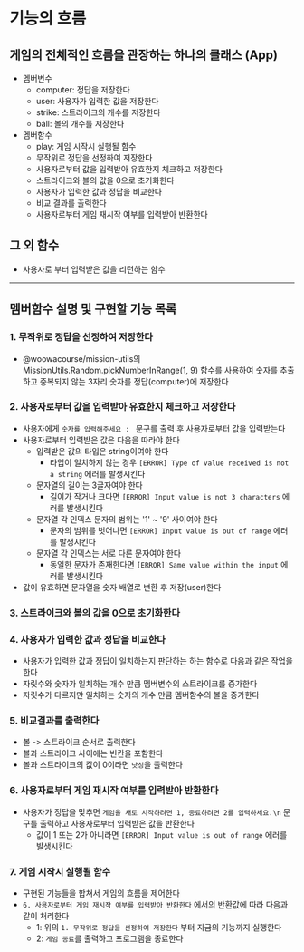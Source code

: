 # 기능의 흐름
## 게임의 전체적인 흐름을 관장하는 하나의 클래스 (App)
- 멤버변수
	- computer: 정답을 저장한다
	- user: 사용자가 입력한 값을 저장한다
	- strike: 스트라이크의 개수를 저장한다
	- ball: 볼의 개수를 저장한다
- 멤버함수
	- play: 게임 시작시 실행될 함수
	- 무작위로 정답을 선정하여 저장한다
	- 사용자로부터 값을 입력받아 유효한지 체크하고 저장한다
	- 스트라이크와 볼의 값을 0으로 초기화한다
	- 사용자가 입력한 값과 정답을 비교한다
	- 비교 결과를 출력한다
	- 사용자로부터 게임 재시작 여부를 입력받아 반환한다

## 그 외 함수
- 사용자로 부터 입력받은 값을 리턴하는 함수
<hr />

## 멤버함수 설명 및 구현할 기능 목록

### 1. 무작위로 정답을 선정하여 저장한다
- @woowacourse/mission-utils의 MissionUtils.Random.pickNumberInRange(1, 9) 함수를 사용하여 숫자를 추출하고 중복되지 않는 3자리 숫자를 정답(computer)에 저장한다

### 2. 사용자로부터 값을 입력받아 유효한지 체크하고 저장한다
- 사용자에게 `숫자를 입력해주세요 : ` 문구를 출력 후 사용자로부터 값을 입력받는다
- 사용자로부터 입력받은 값은 다음을 따라야 한다
	- 입력받은 값의 타입은 string이여야 한다
		- 타입이 일치하지 않는 경우 `[ERROR] Type of value received is not a string` 에러를 발생시킨다
	- 문자열의 길이는 3글자여야 한다
		- 길이가 작거나 크다면 	`[ERROR] Input value is not 3 characters` 에러를 발생시킨다
	- 문자열 각 인덱스 문자의 범위는 '1' ~ '9' 사이여야 한다
		- 문자의 범위를 벗어나면 `[ERROR] Input value is out of range` 에러를 발생시킨다
	- 문자열 각 인덱스는 서로 다른 문자여야 한다
		- 동일한 문자가 존재한다면 `[ERROR] Same value within the input`  에러를 발생시킨다 
- 값이 유효하면 문자열을 숫자 배열로 변환 후 저장(user)한다

### 3. 스트라이크와 볼의 값을 0으로 초기화한다

### 4. 사용자가 입력한 값과 정답을 비교한다
- 사용자가 입력한 값과 정답이 일치하는지 판단하는 하는 함수로 다음과 같은 작업을 한다
- 자릿수와 숫자가 일치하는 개수 만큼 멤버변수의 스트라이크를 증가한다
- 자릿수가 다르지만 일치하는 숫자의 개수 만큼 멤버함수의 볼을 증가한다

### 5. 비교결과를 출력한다
- 볼 -> 스트라이크 순서로 출력한다
- 볼과 스트라이크 사이에는 빈칸을 포함한다
- 볼과 스트라이크의 값이 0이라면 `낫싱`을 출력한다

### 6. 사용자로부터 게임 재시작 여부를 입력받아 반환한다
- 사용자가 정답을 맞추면 `게임을 새로 시작하려면 1, 종료하려면 2를 입력하세요.\n` 문구를 출력하고 사용자로부터 입력받은 값을 반환한다
	- 값이 1 또는 2가 아니라면 `[ERROR] Input value is out of range` 에러를 발생시킨다

### 7. 게임 시작시 실행될 함수
- 구현된 기능들을 합쳐서 게임의 흐름을 제어한다
- `6. 사용자로부터 게임 재시작 여부를 입력받아 반환한다` 에서의 반환값에 따라 다음과 같이 처리한다
	- 1: 위의 `1. 무작위로 정답을 선정하여 저장한다` 부터 지금의 기능까지 실행한다
	- 2: `게임 종료`를 출력하고 프로그램을 종료한다
